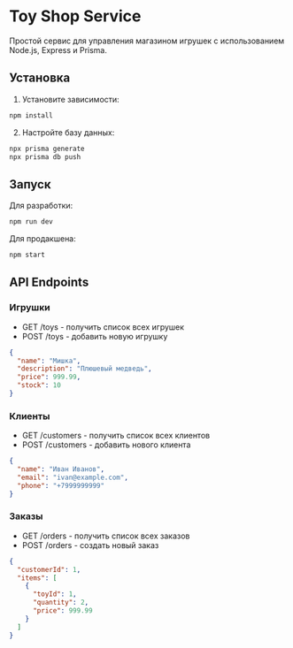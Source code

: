 # Toy Shop Service

Простой сервис для управления магазином игрушек с использованием Node.js, Express и Prisma.

## Установка

1. Установите зависимости:
```bash
npm install
```

2. Настройте базу данных:
```bash
npx prisma generate
npx prisma db push
```

## Запуск

Для разработки:
```bash
npm run dev
```

Для продакшена:
```bash
npm start
```

## API Endpoints

### Игрушки
- GET /toys - получить список всех игрушек
- POST /toys - добавить новую игрушку
```json
{
  "name": "Мишка",
  "description": "Плюшевый медведь",
  "price": 999.99,
  "stock": 10
}
```

### Клиенты
- GET /customers - получить список всех клиентов
- POST /customers - добавить нового клиента
```json
{
  "name": "Иван Иванов",
  "email": "ivan@example.com",
  "phone": "+7999999999"
}
```

### Заказы
- GET /orders - получить список всех заказов
- POST /orders - создать новый заказ
```json
{
  "customerId": 1,
  "items": [
    {
      "toyId": 1,
      "quantity": 2,
      "price": 999.99
    }
  ]
}
``` 